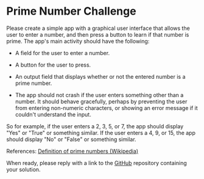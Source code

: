 # Prime Number Challenge

Please create a simple app with a graphical user interface that allows
the user to enter a number, and then press a button to learn if that
number is prime. The app's main activity should have the following:

-   A field for the user to enter a number.

-   A button for the user to press.

-   An output field that displays whether or not the entered number is a
    prime number.

-   The app should not crash if the user enters something other than a
    number. It should behave gracefully, perhaps by preventing the user
    from entering non-numeric characters, or showing an error message if
    it couldn't understand the input.

So for example, if the user enters a 2, 3, 5, or 7, the app should
display "Yes" or "True" or something similar. If the user enters a 4, 9,
or 15, the app should display "No" or "False" or something similar.

References: [Definition of prime numbers
(Wikipedia)](https://en.wikipedia.org/wiki/Prime_number)

When ready, please reply with a link to the
[GitHub](https://www.github.com) repository containing your solution.
